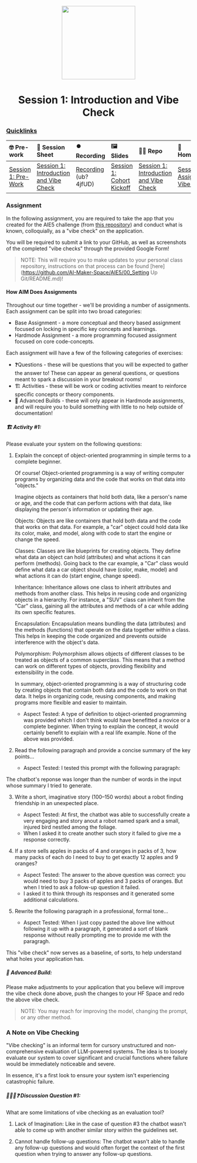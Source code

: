 <p align = "center" draggable=”false” ><img src="https://github.com/AI-Maker-Space/LLM-Dev-101/assets/37101144/d1343317-fa2f-41e1-8af1-1dbb18399719" 
     width="200px"
     height="auto"/>
</p>

<h1 align="center" id="heading">Session 1: Introduction and Vibe Check</h1>

### [Quicklinks](https://github.com/AI-Maker-Space/AIE5/00_AIM_Quicklinks)

| 🤓 Pre-work | 📰 Session Sheet | ⏺️ Recording     | 🖼️ Slides        | 👨‍💻 Repo         | 📝 Homework      | 📁 Feedback       |
|:-----------------|:-----------------|:-----------------|:-----------------|:-----------------|:-----------------|:-----------------|
| [Session 1: Pre-Work](https://www.notion.so/The-AI-Engineering-Bootcamp-Cohort-5-Home-Page-175cd547af3d80969151ebc75bb1d94a?pvs=4#175cd547af3d8159907cf0ac05eb9050)| [Session 1: Introduction and Vibe Check](https://www.notion.so/Session-1-Introduction-and-Vibe-Check-177cd547af3d804d9ec7c0266889f947) | [Recording](https://us02web.zoom.us/rec/share/pNtF3s7dsxOnsDxMALes9o1yPSc0PfHr8rS7aVZSsDKqA9RysEhfzEi57ahT0F_R.eOIPyhx8A9e58B57) (ub?4jfUD) | [Session 1: Cohort Kickoff](https://www.canva.com/design/DAGcIeKKtHE/t9TVvikxC3EUetoqY1YoKA/edit?utm_content=DAGcIeKKtHE&utm_campaign=designshare&utm_medium=link2&utm_source=sharebutton) | [Session 1: Introduction and Vibe Check](https://github.com/AI-Maker-Space/AIE5/tree/main/01_Prompt%20Engineering%20and%20Prototyping%20Best%20Practices)| [Session 1 Assignment: Vibe Check](https://forms.gle/4VVx9rGrK9gqcZ8S9)| [AIE5 Feedback 1/14](https://forms.gle/7nfaP5ngje3HDKjV9)

### Assignment

In the following assignment, you are required to take the app that you created for the AIE5 challenge (from [this repository](https://github.com/AI-Maker-Space/Beyond-ChatGPT)) and conduct what is known, colloquially, as a "vibe check" on the application. 

You will be required to submit a link to your GitHub, as well as screenshots of the completed "vibe checks" through the provided Google Form!

> NOTE: This will require you to make updates to your personal class repository, instructions on that process can be found [here](https://github.com/AI-Maker-Space/AIE5/00_Setting Up Git/README.md)!

#### How AIM Does Assignments
Throughout our time together - we'll be providing a number of assignments. Each assignment can be split into two broad categories:

- Base Assignment - a more conceptual and theory based assignment focused on locking in specific key concepts and learnings.
- Hardmode Assignment - a more programming focused assignment focused on core code-concepts.

Each assignment will have a few of the following categories of exercises:

- ❓Questions - these will be questions that you will be expected to gather the answer to! These can appear as general questions, or questions meant to spark a discussion in your breakout rooms!
- 🏗️ Activities - these will be work or coding activities meant to reinforce specific concepts or theory components.
- 🚧 Advanced Builds - these will only appear in Hardmode assignments, and will require you to build something with little to no help outside of documentation!

##### 🏗️ Activity #1:

Please evaluate your system on the following questions:

1. Explain the concept of object-oriented programming in simple terms to a complete beginner. 

   Of course! Object-oriented programming is a way of writing computer programs by organizing data and the code that works on that data into "objects."

     Imagine objects as containers that hold both data, like a person's name or age, and the code that can perform actions with that data, like displaying the person's information or updating their age.
     
     Objects: Objects are like containers that hold both data and the code that works on that data. For example, a "car" object could hold data like its color, make, and model, along with code to start the engine or change the speed.
     
     Classes: Classes are like blueprints for creating objects. They define what data an object can hold (attributes) and what actions it can perform (methods). Going back to the car example, a "Car" class would define what data a car object should have (color, make, model) and what actions it can do (start engine, change speed).
     
     Inheritance: Inheritance allows one class to inherit attributes and methods from another class. This helps in reusing code and organizing objects in a hierarchy. For instance, a "SUV" class can inherit from the "Car" class, gaining all the attributes and methods of a car while adding its own specific features.
     
     Encapsulation: Encapsulation means bundling the data (attributes) and the methods (functions) that operate on the data together within a class. This helps in keeping the code organized and prevents outside interference with the object's data.
     
     Polymorphism: Polymorphism allows objects of different classes to be treated as objects of a common superclass. This means that a method can work on different types of objects, providing flexibility and extensibility in the code.
     
     In summary, object-oriented programming is a way of structuring code by creating objects that contain both data and the code to work on that data. It helps in organizing code, reusing components, and making programs more flexible and easier to maintain.

    - Aspect Tested: A type of definition to object-oriented programming was provided which I don't think would have benefitted a novice or a complete beginner. When trying to explain the concept, it would certainly benefit to explain with a real life example. None of the above was provided.

2. Read the following paragraph and provide a concise summary of the key points…
    - Aspect Tested: I tested this prompt with the following paragraph:

The chatbot's reponse was longer than the number of words in the input whose summary I tried to generate.

3. Write a short, imaginative story (100–150 words) about a robot finding friendship in an unexpected place.
    - Aspect Tested: At first, the chatbot was able to successfully create a very engaging and story anout a robot named spark and a small, injured bird nestled among the foliage.
    - When I asked it to create another such story it failed to give me a response correctly.
4. If a store sells apples in packs of 4 and oranges in packs of 3, how many packs of each do I need to buy to get exactly 12 apples and 9 oranges?
    - Aspect Tested: The answer to the above question was correct: you would need to buy 3 packs of apples and 3 packs of oranges. But when I tried to ask a follow-up question it failed.
    - I asked it to think through its responses and it generated some additional calculations.
    
5. Rewrite the following paragraph in a professional, formal tone…
    - Aspect Tested: When I just copy pasted the above line without following it up with a paragraph, it generated a sort of blank response without really prompting me to provide me with the paragragh.

This "vibe check" now serves as a baseline, of sorts, to help understand what holes your application has.

##### 🚧 Advanced Build:

Please make adjustments to your application that you believe will improve the vibe check done above, push the changes to your HF Space and redo the above vibe check.

> NOTE: You may reach for improving the model, changing the prompt, or any other method.

### A Note on Vibe Checking

"Vibe checking" is an informal term for cursory unstructured and non-comprehensive evaluation of LLM-powered systems. The idea is to loosely evaluate our system to cover significant and crucial functions where failure would be immediately noticeable and severe.

In essence, it's a first look to ensure your system isn't experiencing catastrophic failure.

##### 🧑‍🤝‍🧑❓ Discussion Question #1:

What are some limitations of vibe checking as an evaluation tool?
1. Lack of Imagination: 
Like in the case of question #3 the chatbot wasn't able to come up with another similar story within the guidelines set.

2. Cannot handle follow-up questions: 
The chatbot wasn't able to handle any follow-up questions and would often forget the context of the first question when trying to answer any follow-up questions.
